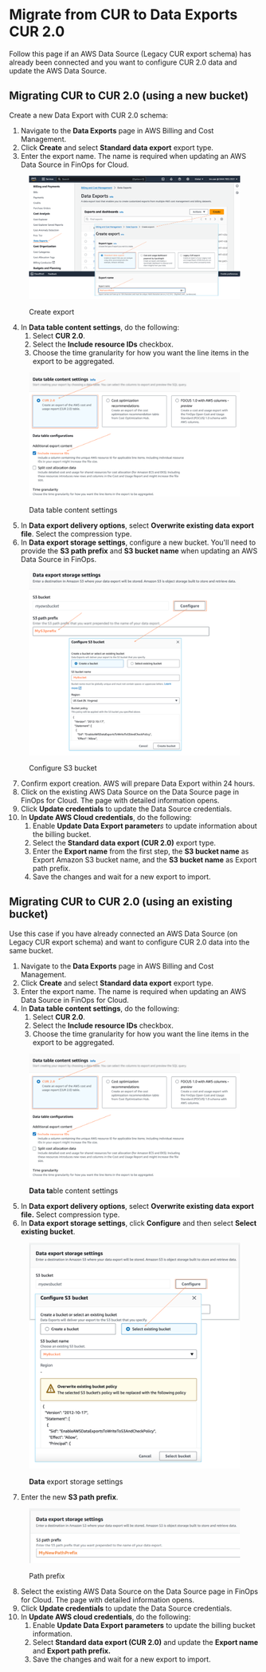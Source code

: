 # Migrate from CUR to Data Exports CUR 2.0

Follow this page if an AWS Data Source (Legacy CUR export schema) has already been connected and you want to configure CUR 2.0 data and update the AWS Data Source.

## Migrating CUR to CUR 2.0 (using a new bucket) <a href="#migrate-cur-to-cur-20-using-a-new-bucket" id="migrate-cur-to-cur-20-using-a-new-bucket"></a>

Create a new Data Export with CUR 2.0 schema:

1. Navigate to the **Data Exports** page in AWS Billing and Cost Management.
2. Click **Create** and select **Standard data export** export type.
3. Enter the export name. The name is required when updating an AWS Data Source in FinOps for Cloud.

<figure><img src="../../../../.gitbook/assets/aws_standard_data_export.png" alt=""><figcaption><p>Create export</p></figcaption></figure>

4. In **Data table content settings**, do the following:
   1. Select **CUR 2.0**.
   2. Select the **Include resource IDs** checkbox.
   3. Choose the time granularity for how you want the line items in the export to be aggregated.

<figure><img src="../../../../.gitbook/assets/cur2.0_include_resource_ids.png" alt=""><figcaption><p>Data table content settings</p></figcaption></figure>

5. In **Data export delivery options**, select **Overwrite existing data export file**. Select the compression type.
6. In **Data export storage settings**, configure a new bucket. You'll need to provide the **S3 path prefix** and **S3 bucket name** when updating an AWS Data Source in FinOps.

<figure><img src="../../../../.gitbook/assets/aws_configure_S3_bucket.png" alt=""><figcaption><p>Configure S3 bucket</p></figcaption></figure>

7. Confirm export creation. AWS will prepare Data Export within 24 hours.
8. Click on the existing AWS Data Source on the Data Source page in FinOps for Cloud. The page with detailed information opens.&#x20;
9. Click **Update credentials** to update the Data Source credentials.&#x20;
10. In **Update AWS Cloud credentials**, do the following:
    1. Enable **Update Data Export parameter**_s_ to update information about the billing bucket.
    2. Select the **Standard data export (CUR 2.0)** export type.&#x20;
    3. Enter the **Export name** from the first step, the **S3 bucket name** as Export Amazon S3 bucket name, and the **S3 bucket name** as Export path prefix.
    4. Save the changes and wait for a new export to import.

## Migrating CUR to CUR 2.0 (using an existing bucket)

Use this case if you have already connected an AWS Data Source (on Legacy CUR export schema) and want to configure CUR 2.0 data into the same bucket.

1. Navigate to the **Data Exports** page in AWS Billing and Cost Management.
2. Click **Create** and select **Standard data export** export type.
3. Enter the export name. The name is required when updating an AWS Data Source in FinOps for Cloud.
4. In **Data table content settings**, do the following:
   1. Select **CUR 2.0**.
   2. Select the **Include resource IDs** checkbox.
   3. Choose the time granularity for how you want the line items in the export to be aggregated.

<figure><img src="../../../../.gitbook/assets/cur2.0_settings.png" alt=""><figcaption><p><strong>Data ta</strong>ble content settings</p></figcaption></figure>

5. In **Data export delivery options**, select **Overwrite existing data export file.** Select compression type.
6. In **Data export storage settings**, click **Configure** and then select **Select existing bucket**.

<figure><img src="../../../../.gitbook/assets/aws_configure_bucket.png" alt=""><figcaption><p><strong>Data</strong> export storage settings</p></figcaption></figure>

7. Enter the new **S3 path prefix**.

<figure><img src="../../../../.gitbook/assets/aws_path_prefix.png" alt=""><figcaption><p>Path prefix</p></figcaption></figure>

8. Select the existing AWS Data Source on the Data Source page in FinOps for Cloud. The page with detailed information opens.
9. Click **Update credentials** to update the Data Source credentials.&#x20;
10. In **Update AWS cloud credentials**, do the following:
    1. Enable **Update Data Export parameters** to update the billing bucket information.
    2. Select **Standard data export (CUR 2.0)** and update the **Export name** and **Export path prefix.**
    3. Save the changes and wait for a new export to import.
